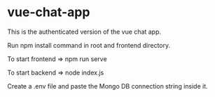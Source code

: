 # vue-chat-app

This is the authenticated version of the vue chat app.

Run npm install command in root and frontend directory.

To start frontend => npm run serve

To start backend => node index.js

Create a .env file and paste the Mongo DB connection string inside it.
